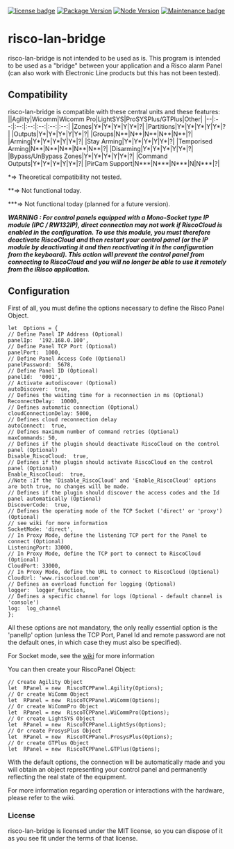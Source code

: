 [![license badge](https://img.shields.io/badge/license-MIT-green.svg)](https://github.com/vanackej/risco-lan-bridge/blob/main/LICENSE)
[![Package Version](https://shields.io/npm/v/@vanackej/risco-lan-bridge/latest)](https://www.npmjs.com/package/@vanackej/risco-lan-bridge)
[![Node Version](https://shields.io/node/v/@vanackej/risco-lan-bridge)](https://www.npmjs.com/package/@vanackej/risco-lan-bridge)
[![Maintenance badge](https://shields.io/badge/maintenance-yes-green.svg)](https://www.npmjs.com/package/@vanackej/risco-lan-bridge)



# risco-lan-bridge
risco-lan-bridge is not intended to be used as is.
This program is intended to be used as a "bridge" between your application and a Risco alarm Panel (can also work with Electronic Line products but this has not been tested).

## Compatibility
risco-lan-bridge is compatible with these central units and these features:
||Agility|Wicomm|Wicomm Pro|LightSYS|ProSYSPlus/GTPlus|Other|
|--|:--:|:--:|:--:|:--:|:--:|:--:|
|Zones|Y*|Y*|Y*|Y|Y*|?|
|Partitions|Y*|Y*|Y*|Y|Y*|?|
|Outputs|Y*|Y*|Y*|Y|Y*|?|
|Groups|N**|N**|N**|N**|N**|?|
|Arming|Y*|Y*|Y*|Y|Y*|?|
|Stay Arming|Y*|Y*|Y*|Y|Y*|?|
|Temporised Arming|N**|N**|N**|N**|N**|?|
|Disarming|Y*|Y*|Y*|Y|Y*|?|
|Bypass/UnBypass Zones|Y*|Y*|Y*|Y|Y*|?|
|Command Outputs|Y*|Y*|Y*|Y|Y*|?|
|PirCam Support|N***|N***|N***|N|N***|?|

*=> Theoretical compatibility not tested.

**=> Not functional today. 

***=> Not functional today (planned for a future version).

***WARNING : For control panels equipped with a Mono-Socket type IP module (IPC / RW132IP), direct connection may not work if RiscoCloud is enabled in the configuration.
To use this module, you must therefore deactivate RiscoCloud and then restart your control panel (or the IP module by deactivating it and then reactivating it in the configuration from the keyboard).
This action will prevent the control panel from connecting to RiscoCloud and you will no longer be able to use it remotely from the iRisco application.***


## Configuration
First of all, you must define the options necessary to define the Risco Panel Object.
```
let  Options = {
// Define Panel IP Address (Optional)
panelIp:  '192.168.0.100',
// Define Panel TCP Port (Optional)
panelPort:  1000,
// Define Panel Access Code (Optional)
panelPassword:  5678,
// Define Panel ID (Optional)
panelId:  '0001',
// Activate autodiscover (Optional)
autoDiscover:  true,
// Defines the waiting time for a reconnection in ms (Optional)
ReconnectDelay:  10000,
// Defines automatic connection (Optional)
cloudConnectionDelay: 5000,
// Defines cloud reconnection delay
autoConnect:  true,
// Defines maximum number of command retries (Optional)
maxCommands: 50,
// Defines if the plugin should deactivate RiscoCloud on the control panel (Optional)
Disable_RiscoCloud:  true,
// Defines if the plugin should activate RiscoCloud on the control panel (Optional)
Enable_RiscoCloud:  true,
//Note :If the 'Disable_RiscoCloud' and 'Enable_RiscoCloud' options are both true, no changes will be made.
// Defines if the plugin should discover the access codes and the Id panel automatically (Optional)
DiscoverCode:  true,
// Defines the operating mode of the TCP Socket ('direct' or 'proxy') (Optional)
// see wiki for more information
SocketMode: 'direct',
// In Proxy Mode, define the listening TCP port for the Panel to connect (Optional)
ListeningPort: 33000,
// In Proxy Mode, define the TCP port to connect to RiscoCloud (Optional)
CloudPort: 33000,
// In Proxy Mode, define the URL to connect to RiscoCloud (Optional)
CloudUrl: 'www.riscocloud.com',
// Defines an overload function for logging (Optional)
logger:  logger_function,
// Defines a specific channel for logs (Optional - default channel is 'console')
log:  log_channel
};
````
All these options are not mandatory, the only really essential option is the 'panelIp' option (unless the TCP Port, Panel Id and remote password are not the default ones, in which case they must also be specified).

For Socket mode, see the [wiki](https://github.com/TJForc/risco-lan-bridge/wiki/Socket-Mode) for more information

You can then create your RiscoPanel Object:
```
// Create Agility Object
let  RPanel = new  RiscoTCPPanel.Agility(Options);
// Or create WiComm Object
let  RPanel = new  RiscoTCPPanel.WiComm(Options);
// Or create WiCommPro Object
let  RPanel = new  RiscoTCPPanel.WiCommPro(Options);
// Or create LightSYS Object
let  RPanel = new  RiscoTCPPanel.LightSys(Options);
// Or create ProsysPlus Object
let  RPanel = new  RiscoTCPPanel.ProsysPlus(Options);
// Or create GTPlus Object
let  RPanel = new  RiscoTCPPanel.GTPlus(Options);
```
With the default options, the connection will be automatically made and you will obtain an object representing your control panel and permanently reflecting the real state of the equipment.

For more information regarding operation or interactions with the hardware, please refer to the wiki.

### License
risco-lan-bridge is licensed under the MIT license, so you can dispose of it as you see fit under the terms of that license.
